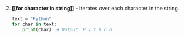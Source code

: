 2. **[[for character in string]]** - Iterates over each character in the string.
   ```python
   text = "Python"
   for char in text:
       print(char)  # Output: P y t h o n
   ```